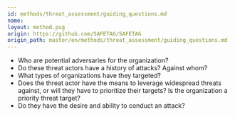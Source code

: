 ```yaml
---
id: methods/threat_assessment/guiding_questions.md
name: 
layout: method.pug
origin: https://github.com/SAFETAG/SAFETAG
origin_path: master/en/methods/threat_assessment/guiding_questions.md
---
```


* Who are potential adversaries for the organization?
* Do these threat actors have a history of attacks? Against whom?
* What types of organizations have they targeted?
* Does the threat actor have the means to leverage widespread threats against, or will they have to prioritize their targets? Is the organization a priority threat target?
* Do they have the desire and ability to conduct an attack?


